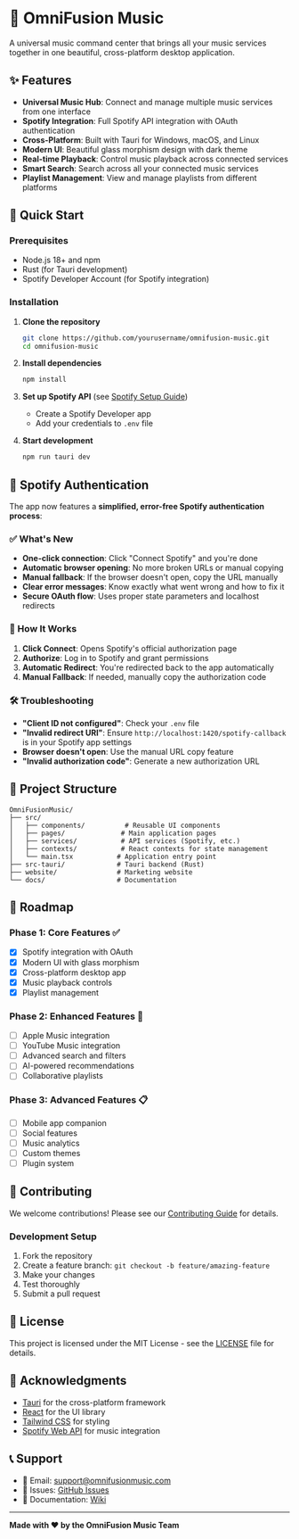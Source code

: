 # 🎵 OmniFusion Music

A universal music command center that brings all your music services together in one beautiful, cross-platform desktop application.

## ✨ Features

- **Universal Music Hub**: Connect and manage multiple music services from one interface
- **Spotify Integration**: Full Spotify API integration with OAuth authentication
- **Cross-Platform**: Built with Tauri for Windows, macOS, and Linux
- **Modern UI**: Beautiful glass morphism design with dark theme
- **Real-time Playback**: Control music playback across connected services
- **Smart Search**: Search across all your connected music services
- **Playlist Management**: View and manage playlists from different platforms

## 🚀 Quick Start

### Prerequisites

- Node.js 18+ and npm
- Rust (for Tauri development)
- Spotify Developer Account (for Spotify integration)

### Installation

1. **Clone the repository**
   ```bash
   git clone https://github.com/yourusername/omnifusion-music.git
   cd omnifusion-music
   ```

2. **Install dependencies**
   ```bash
   npm install
   ```

3. **Set up Spotify API** (see [Spotify Setup Guide](./SPOTIFY_SETUP.md))
   - Create a Spotify Developer app
   - Add your credentials to `.env` file

4. **Start development**
   ```bash
   npm run tauri dev
   ```

## 🔐 Spotify Authentication

The app now features a **simplified, error-free Spotify authentication process**:

### ✅ What's New
- **One-click connection**: Click "Connect Spotify" and you're done
- **Automatic browser opening**: No more broken URLs or manual copying
- **Manual fallback**: If the browser doesn't open, copy the URL manually
- **Clear error messages**: Know exactly what went wrong and how to fix it
- **Secure OAuth flow**: Uses proper state parameters and localhost redirects

### 🔄 How It Works
1. **Click Connect**: Opens Spotify's official authorization page
2. **Authorize**: Log in to Spotify and grant permissions  
3. **Automatic Redirect**: You're redirected back to the app automatically
4. **Manual Fallback**: If needed, manually copy the authorization code

### 🛠️ Troubleshooting
- **"Client ID not configured"**: Check your `.env` file
- **"Invalid redirect URI"**: Ensure `http://localhost:1420/spotify-callback` is in your Spotify app settings
- **Browser doesn't open**: Use the manual URL copy feature
- **"Invalid authorization code"**: Generate a new authorization URL

## 📁 Project Structure

```
OmniFusionMusic/
├── src/
│   ├── components/          # Reusable UI components
│   ├── pages/              # Main application pages
│   ├── services/           # API services (Spotify, etc.)
│   ├── contexts/           # React contexts for state management
│   └── main.tsx           # Application entry point
├── src-tauri/             # Tauri backend (Rust)
├── website/               # Marketing website
└── docs/                  # Documentation
```

## 🎯 Roadmap

### Phase 1: Core Features ✅
- [x] Spotify integration with OAuth
- [x] Modern UI with glass morphism
- [x] Cross-platform desktop app
- [x] Music playback controls
- [x] Playlist management

### Phase 2: Enhanced Features 🚧
- [ ] Apple Music integration
- [ ] YouTube Music integration
- [ ] Advanced search and filters
- [ ] AI-powered recommendations
- [ ] Collaborative playlists

### Phase 3: Advanced Features 📋
- [ ] Mobile app companion
- [ ] Social features
- [ ] Music analytics
- [ ] Custom themes
- [ ] Plugin system

## 🤝 Contributing

We welcome contributions! Please see our [Contributing Guide](./CONTRIBUTING.md) for details.

### Development Setup

1. Fork the repository
2. Create a feature branch: `git checkout -b feature/amazing-feature`
3. Make your changes
4. Test thoroughly
5. Submit a pull request

## 📄 License

This project is licensed under the MIT License - see the [LICENSE](LICENSE) file for details.

## 🙏 Acknowledgments

- [Tauri](https://tauri.app/) for the cross-platform framework
- [React](https://reactjs.org/) for the UI library
- [Tailwind CSS](https://tailwindcss.com/) for styling
- [Spotify Web API](https://developer.spotify.com/documentation/web-api/) for music integration

## 📞 Support

- 📧 Email: support@omnifusionmusic.com
- 🐛 Issues: [GitHub Issues](https://github.com/yourusername/omnifusion-music/issues)
- 📖 Documentation: [Wiki](https://github.com/yourusername/omnifusion-music/wiki)

---

**Made with ❤️ by the OmniFusion Music Team** 